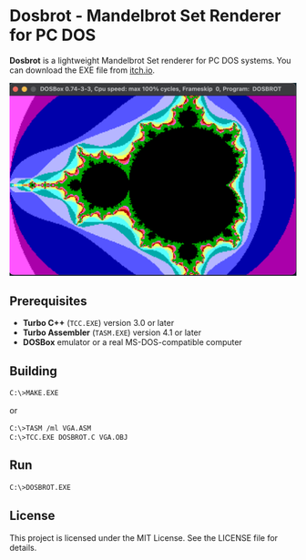 # Dosbrot - Mandelbrot Set Renderer for PC DOS
**Dosbrot** is a lightweight Mandelbrot Set renderer for PC DOS systems.
You can download the EXE file from [itch.io](https://ms0g.itch.io/dosbrot).

<img src="RES/mandelbrot.png" alt="image" width="700" height="auto">

## Prerequisites
- **Turbo C++** (`TCC.EXE`) version 3.0 or later  
- **Turbo Assembler** (`TASM.EXE`) version 4.1 or later   
- **DOSBox** emulator or a real MS-DOS-compatible computer

## Building
```bash
C:\>MAKE.EXE
```
or
```
C:\>TASM /ml VGA.ASM
C:\>TCC.EXE DOSBROT.C VGA.OBJ
```

## Run
```bash
C:\>DOSBROT.EXE
```

## License

This project is licensed under the MIT License. See the LICENSE file for details.
